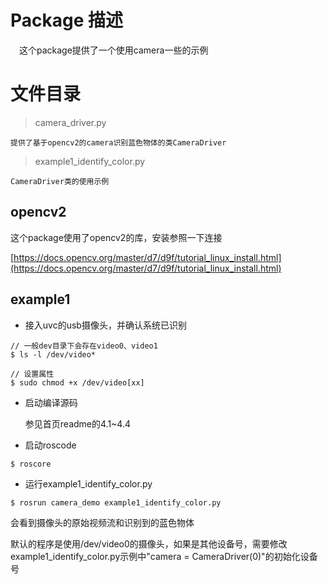 # Package 描述
&ensp;&ensp;这个package提供了一个使用camera一些的示例
&ensp;

# 文件目录

> camera_driver.py

```
提供了基于opencv2的camera识别蓝色物体的类CameraDriver
```

> example1_identify_color.py

```
CameraDriver类的使用示例
```

## opencv2

这个package使用了opencv2的库，安装参照一下连接

[https://docs.opencv.org/master/d7/d9f/tutorial_linux_install.html](https://docs.opencv.org/master/d7/d9f/tutorial_linux_install.html)

## example1

* 接入uvc的usb摄像头，并确认系统已识别

```
// 一般dev目录下会存在video0、video1
$ ls -l /dev/video*

// 设置属性
$ sudo chmod +x /dev/video[xx]
```



* 启动编译源码

  参见首页readme的4.1~4.4

* 启动roscode

```
$ roscore
```

* 运行example1_identify_color.py

```
$ rosrun camera_demo example1_identify_color.py
```

会看到摄像头的原始视频流和识别到的蓝色物体

默认的程序是使用/dev/video0的摄像头，如果是其他设备号，需要修改example1_identify_color.py示例中"camera = CameraDriver(0)"的初始化设备号